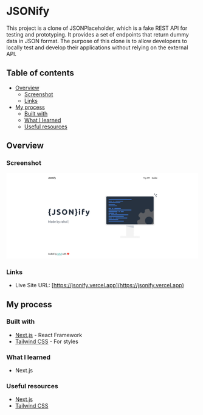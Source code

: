 # JSONify

This project is a clone of JSONPlaceholder, which is a fake REST API for testing and prototyping. It provides a set of endpoints that return dummy data in JSON format. The purpose of this clone is to allow developers to locally test and develop their applications without relying on the external API.

## Table of contents

- [Overview](#overview)
  - [Screenshot](#screenshot)
  - [Links](#links)
- [My process](#my-process)
  - [Built with](#built-with)
  - [What I learned](#what-i-learned)
  - [Useful resources](#useful-resources)

## Overview

### Screenshot

![](./screenshot.png)

### Links

- Live Site URL: [https://jsonify.vercel.app](https://jsonify.vercel.app)

## My process

### Built with

- [Next.js](https://nextjs.org/) - React Framework
- [Tailwind CSS](https://tailwindcss.com/) - For styles

### What I learned

- Next.js

### Useful resources

- [Next.js](https://nextjs.org/)
- [Tailwind CSS](https://tailwindcss.com/)
